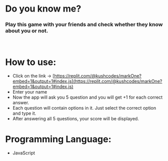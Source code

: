 # Do you know me?
### Play this game with your friends and check whether they know about you or not.
<br/>

# How to use:
- Click on the link → [https://replit.com/@kushcodes/markOne?embed=1&output=1#index.js](https://replit.com/@kushcodes/markOne?embed=1&output=1#index.js)
- Enter your name
- Now the app will ask you 5 question and you will get +1 for each correct answer.
- Each question will contain options in it. Just select the correct option and type it.
- After answering all 5 questions, your score will be displayed.

# Programming Language:
- JavaScript
